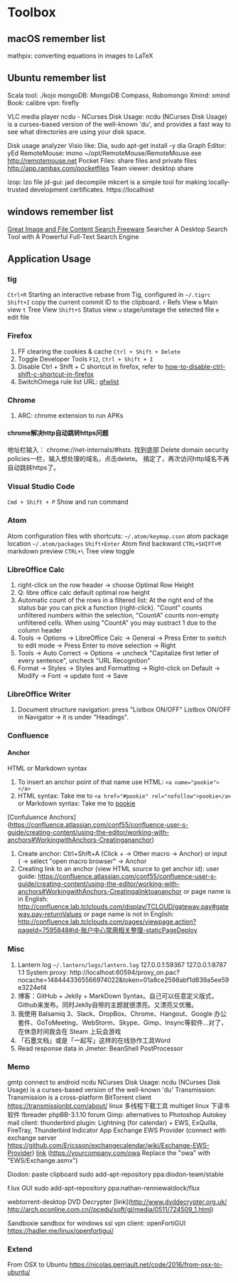 # Toolbox

## macOS remember list

mathpix: converting equations in images to LaTeX

## Ubuntu remember list

Scala tool: ./kojo
mongoDB: MongoDB Compass, Robomongo
Xmind: xmind
Book: calibre
vpn: firefly

VLC media player
ncdu - NCurses Disk Usage: ncdu (NCurses Disk Usage) is a curses-based version of the well-known 'du', and provides a fast way to see what directories are using your disk space.

Disk usage analyzer
Visio like: Dia, sudo apt-get install -y dia
Graph Editor: yEd
RemoteMouse: mono ~/opt/RemoteMouse/RemoteMouse.exe http://remotemouse.net
Pocket Files: share files and private files http://app.rambax.com/pocketfiles
Team viewer: desktop share

lzop: lzo file
jd-gui: jad decompile
mkcert is a simple tool for making locally-trusted development certificates. https://localhost

## windows remember list

[Great Image and File Content Search Freeware](https://anytxt.net/) Searcher A Desktop Search Tool with A Powerful Full-Text Search Engine

## Application Usage

### tig

`Ctrl+R` Starting an interactive rebase from Tig, configured in `~/.tigrc`
`Shift+I` copy the current commit ID to the clipboard.
`r` Refs View
`m` Main view
`t` Tree View
`Shift+S` Status view
 `u` stage/unstage the selected file
 `e` edit file

### Firefox

1. FF clearing the cookies & cache `Ctrl + Shift + Delete`
2. Toggle Developer Tools `F12`, `Ctrl + Shift + I`
3. Disable Ctrl + Shift + C shortcut in firefox, refer to [how-to-disable-ctrl-shift-c-shortcut-in-firefox](https://stackoverflow.com/questions/36007119/how-to-disable-ctrl-shift-c-shortcut-in-firefox)
4. SwitchOmega rule list URL: [gfwlist](https://raw.githubusercontent.com/gfwlist/gfwlist/master/gfwlist.txt)

### Chrome

1. ARC: chrome extension to run APKs

#### chrome解决http自动跳转https问题

地址栏输入： chrome://net-internals/#hsts.
找到底部 Delete domain security policies一栏，输入想处理的域名，点击delete。
搞定了，再次访问http域名不再自动跳转https了。

### Visual Studio Code

`Cmd + Shift + P` Show and run command

### Atom

Atom configuration files with shortcuts: `~/.atom/keymap.cson`
atom package location `~/.atom/packages`
`Shift+Enter` Atom find backward
`CTRL+SHIFT+M` markdown preview
`CTRL+\` Tree view toggle

### LibreOffice Calc

1. right-click on the row header -> choose Optimal Row Height
2. Q: libre office calc default optimal row height
3. Automatic count of the rows in a filtered list: At the right end of the status bar you can pick a function (right-click). "Count" counts unfiltered numbers within the selection, "CountA" counts non-empty unfiltered cells. When using "CountA" you may sustract 1 due to the column header
4. Tools -> Options -> LibreOffice Calc -> General
    -> Press Enter to switch to edit mode
    -> Press Enter to move selection -> Right
5. Tools -> Auto Correct -> Options -> uncheck "Capitalize first letter of every sentence", uncheck "URL Recognition"
6. Format -> Styles -> Styles and Formatting -> Right-click on Default -> Modify -> Font -> update font -> Save

### LibreOffice Writer

  1. Document structure navigation: press "Listbox ON/OFF" Listbox ON/OFF in Navigator -> it is under "Headings".

### Confluence

#### Anchor

HTML or Markdown syntax

1. To insert an anchor point of that name use HTML: `<a name="pookie"></a>`
2. HTML syntax: Take me to `<a href="#pookie" rel="nofollow">pookie</a>`
 or Markdown syntax: Take me to [pookie](#pookie)

[Confuluence Anchors] (https://confluence.atlassian.com/conf55/confluence-user-s-guide/creating-content/using-the-editor/working-with-anchors#WorkingwithAnchors-Creatingananchor)

1. Create anchor: Ctrl+Shift+A (Click + -> Other macro -> Anchor)
  or input { -> select "open macro browser" -> Anchor
2. Creating link to an anchor (view HTML source to get anchor id):
  user guide:   https://confluence.atlassian.com/conf55/confluence-user-s-guide/creating-content/using-the-editor/working-with-anchors#WorkingwithAnchors-Creatingalinktoananchor
  or page name is in English: http://confluence.lab.tclclouds.com/display/TCLOUD/gateway.pay#gateway.pay-returnValues
  or page name is not in English: http://confluence.lab.tclclouds.com/pages/viewpage.action?pageId=7595848#id-账户中心常用相关整理-staticPageDeploy

### Misc

1. Lantern log `~/.lantern/logs/lantern.log` 127.0.0.1:59367 127.0.0.1:8787
1.1 System proxy: http://localhost:60594/proxy_on.pac?nocache=1484443365566974022&token=01a8ce2598abf1d839a5ee59e3224ef4
2. 博客：GitHub + Jeklly + MarkDown Syntax。自己可以任意定义版式，Github来发布。同时Jeklly自带的主题就很漂亮。又漂亮又优雅。
3. 我使用 Balsamiq 3、Slack、DropBox、Chrome、Hangout、Google 办公套件、GoToMeeting、WebStorm、Skype、Gimp、Insync等软件…对了，在休息时间我会在 Steam 上玩会游戏
4. 「石墨文档」或是「一起写」这样的在线协作工具Word
5. Read response data in Jmeter: BeanShell PostProcessor

### Memo

gmtp connect to android
ncdu NCurses Disk Usage: ncdu (NCurses Disk Usage) is a curses-based version of the well-known 'du'
Transmission: Transmission is a cross-platform BitTorrent client https://transmissionbt.com/about/
linux 多线程下载工具 multiget
linux 下读书软件 fbreader
phpBB-3.1.10 forum
Gimp: alternatives to Photoshop
Autokey
mail client: thunderbird
  plugin: Lightning (for calendar) + EWS, ExQuilla, FireTray, Thunderbird Indicator App
  Exchange EWS Provider (connect with exchange server https://github.com/Ericsson/exchangecalendar/wiki/Exchange-EWS-Provider)
  [link](https://mailsz.tct.tcl.com/EWS/Exchange.asmx) (https://yourcompany.com/owa  Replace the "owa" with "EWS/Exchange.asmx")

Diodon: paste clipboard
sudo add-apt-repository ppa:diodon-team/stable

f.lux GUI
sudo add-apt-repository ppa:nathan-renniewaldock/flux

webtorrent-desktop
DVD Decrypter [link](http://www.dvddecrypter.org.uk/ http://arch.pconline.com.cn//pcedu/soft/gj/media/0511/724509_1.html)

Sandboxie sandbox for windows
ssl vpn client: openFortiGUI https://hadler.me/linux/openfortigui/

### Extend

From OSX to Ubuntu https://nicolas.perriault.net/code/2016/from-osx-to-ubuntu/
